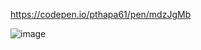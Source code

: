 https://codepen.io/pthapa61/pen/mdzJgMb

![image](https://user-images.githubusercontent.com/124686643/236414026-67053dc0-1e59-476d-803d-93e64075ed87.png)

